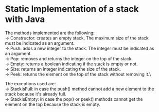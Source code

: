 # Static Implementation of a stack with Java

The methods implemented are the following:\
 -> Constructor: creates an empty stack. The maximum size of the stack must be indicated as an argument.\
 -> Push: adds a new integer to the stack.  The integer must be indicated as an argument.\
 -> Pop: removes and returns the integer on the top of the stack.\
 -> Empty: returns a boolean indicating if the stack is empty or not.\
 -> Size: returns an integer indicating the size of the stack.\
 -> Peek: returns the element on the top of the stack without removing it.\

The exceptions used are:\
-> StackIsFull: in case the push() method cannot add a new element to the stack because it's already full.\
-> StackIsEmpty: in case the pop() or peek() methods cannot get the element on the top because the stack is empty.
